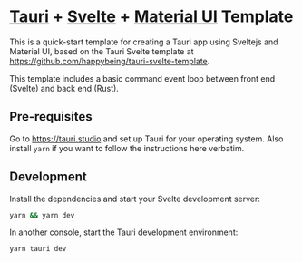 # [Tauri](https://github.com/tauri-apps/tauri) + [Svelte](https://github.com/sveltejs/svelte) + [Material UI](https://github.com/hperrin/svelte-material-ui) Template

This is a quick-start template for creating a Tauri app using Sveltejs and Material UI, based on the Tauri Svelte template at https://github.com/happybeing/tauri-svelte-template.

This template includes a basic command event loop between front end (Svelte) and back end (Rust).

## Pre-requisites
Go to https://tauri.studio and set up Tauri for your operating system. Also install `yarn` if you want to follow the instructions here verbatim.

## Development

Install the dependencies and start your Svelte development server:
```bash
yarn && yarn dev
```

In another console, start the Tauri development environment:
```bash
yarn tauri dev
```